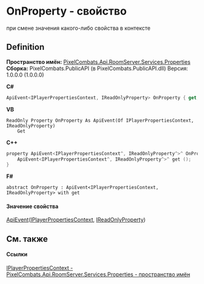 # OnProperty - свойство


при смене значения какого-либо свойства в контексте



## Definition
**Пространство имён:** <a href="7a6d0ac1-2a42-0f0a-dc90-e72ae4f99370">PixelCombats.Api.RoomServer.Services.Properties</a>  
**Сборка:** PixelCombats.PublicAPI (в PixelCombats.PublicAPI.dll) Версия: 1.0.0.0 (1.0.0.0)

**C#**
``` C#
ApiEvent<IPlayerPropertiesContext, IReadOnlyProperty> OnProperty { get; }
```
**VB**
``` VB
ReadOnly Property OnProperty As ApiEvent(Of IPlayerPropertiesContext, IReadOnlyProperty)
	Get
```
**C++**
``` C++
property ApiEvent<IPlayerPropertiesContext^, IReadOnlyProperty^>^ OnProperty {
	ApiEvent<IPlayerPropertiesContext^, IReadOnlyProperty^>^ get ();
}
```
**F#**
``` F#
abstract OnProperty : ApiEvent<IPlayerPropertiesContext, IReadOnlyProperty> with get
```



#### Значение свойства
<a href="2c6ab617-976d-ae51-82f2-7621fc7e18d9">ApiEvent</a>(<a href="23ba1b98-0fba-4ee4-fa1b-3d37f84b95d7">IPlayerPropertiesContext</a>, <a href="f6a49c5a-4951-c094-ef7e-66a1e82d853b">IReadOnlyProperty</a>)

## См. также


#### Ссылки
<a href="23ba1b98-0fba-4ee4-fa1b-3d37f84b95d7">IPlayerPropertiesContext - </a>  
<a href="7a6d0ac1-2a42-0f0a-dc90-e72ae4f99370">PixelCombats.Api.RoomServer.Services.Properties - пространство имён</a>  
